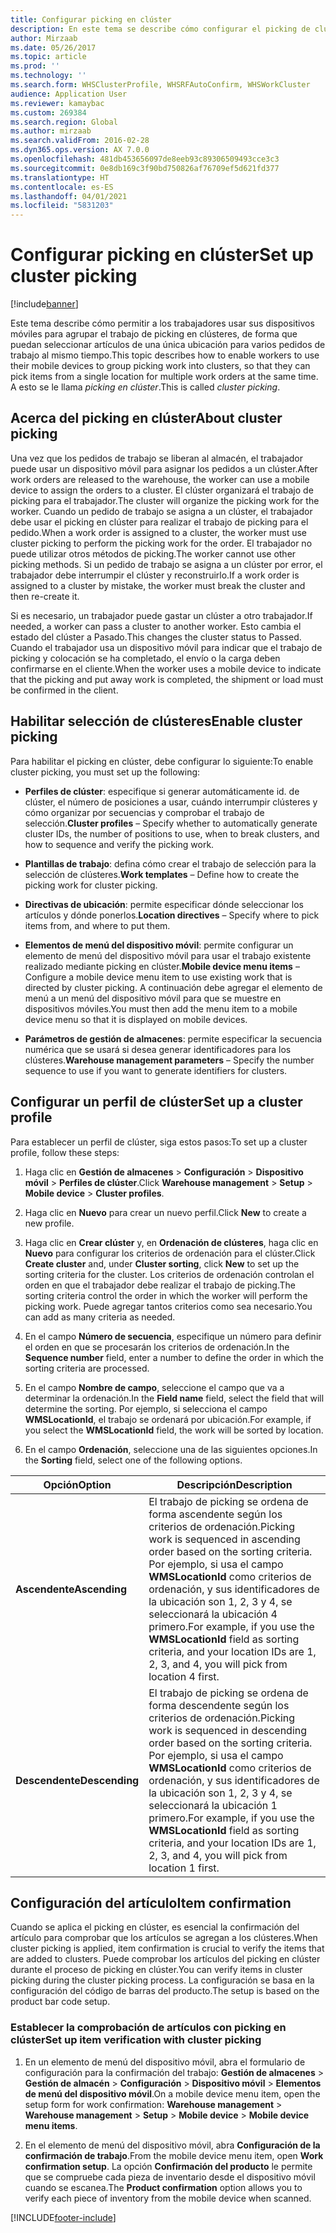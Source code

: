 ```yaml
---
title: Configurar picking en clúster
description: En este tema se describe cómo configurar el picking de clústeres y cómo aplicar la confirmación del artículo con el picking de clústeres.
author: Mirzaab
ms.date: 05/26/2017
ms.topic: article
ms.prod: ''
ms.technology: ''
ms.search.form: WHSClusterProfile, WHSRFAutoConfirm, WHSWorkCluster
audience: Application User
ms.reviewer: kamaybac
ms.custom: 269384
ms.search.region: Global
ms.author: mirzaab
ms.search.validFrom: 2016-02-28
ms.dyn365.ops.version: AX 7.0.0
ms.openlocfilehash: 481db453656097de8eeb93c89306509493cce3c3
ms.sourcegitcommit: 0e8db169c3f90bd750826af76709ef5d621fd377
ms.translationtype: HT
ms.contentlocale: es-ES
ms.lasthandoff: 04/01/2021
ms.locfileid: "5831203"
---
```

# <a name="set-up-cluster-picking"></a><span data-ttu-id="f401b-103">Configurar picking en clúster</span><span class="sxs-lookup"><span data-stu-id="f401b-103">Set up cluster picking</span></span>

[!include[banner](../includes/banner.md)]

<span data-ttu-id="f401b-104">Este tema describe cómo permitir a los trabajadores usar sus dispositivos móviles para agrupar el trabajo de picking en clústeres, de forma que puedan seleccionar artículos de una única ubicación para varios pedidos de trabajo al mismo tiempo.</span><span class="sxs-lookup"><span data-stu-id="f401b-104">This topic describes how to enable workers to use their mobile devices to group picking work into clusters, so that they can pick items from a single location for multiple work orders at the same time.</span></span> <span data-ttu-id="f401b-105">A esto se le llama *picking en clúster*.</span><span class="sxs-lookup"><span data-stu-id="f401b-105">This is called *cluster picking*.</span></span>

## <a name="about-cluster-picking"></a><span data-ttu-id="f401b-106">Acerca del picking en clúster</span><span class="sxs-lookup"><span data-stu-id="f401b-106">About cluster picking</span></span>

<span data-ttu-id="f401b-107">Una vez que los pedidos de trabajo se liberan al almacén, el trabajador puede usar un dispositivo móvil para asignar los pedidos a un clúster.</span><span class="sxs-lookup"><span data-stu-id="f401b-107">After work orders are released to the warehouse, the worker can use a mobile device to assign the orders to a cluster.</span></span> <span data-ttu-id="f401b-108">El clúster organizará el trabajo de picking para el trabajador.</span><span class="sxs-lookup"><span data-stu-id="f401b-108">The cluster will organize the picking work for the worker.</span></span> <span data-ttu-id="f401b-109">Cuando un pedido de trabajo se asigna a un clúster, el trabajador debe usar el picking en clúster para realizar el trabajo de picking para el pedido.</span><span class="sxs-lookup"><span data-stu-id="f401b-109">When a work order is assigned to a cluster, the worker must use cluster picking to perform the picking work for the order.</span></span> <span data-ttu-id="f401b-110">El trabajador no puede utilizar otros métodos de picking.</span><span class="sxs-lookup"><span data-stu-id="f401b-110">The worker cannot use other picking methods.</span></span> <span data-ttu-id="f401b-111">Si un pedido de trabajo se asigna a un clúster por error, el trabajador debe interrumpir el clúster y reconstruirlo.</span><span class="sxs-lookup"><span data-stu-id="f401b-111">If a work order is assigned to a cluster by mistake, the worker must break the cluster and then re-create it.</span></span>

<span data-ttu-id="f401b-112">Si es necesario, un trabajador puede gastar un clúster a otro trabajador.</span><span class="sxs-lookup"><span data-stu-id="f401b-112">If needed, a worker can pass a cluster to another worker.</span></span> <span data-ttu-id="f401b-113">Esto cambia el estado del clúster a Pasado.</span><span class="sxs-lookup"><span data-stu-id="f401b-113">This changes the cluster status to Passed.</span></span> <span data-ttu-id="f401b-114">Cuando el trabajador usa un dispositivo móvil para indicar que el trabajo de picking y colocación se ha completado, el envío o la carga deben confirmarse en el cliente.</span><span class="sxs-lookup"><span data-stu-id="f401b-114">When the worker uses a mobile device to indicate that the picking and put away work is completed, the shipment or load must be confirmed in the client.</span></span>

## <a name="enable-cluster-picking"></a><span data-ttu-id="f401b-115">Habilitar selección de clústeres</span><span class="sxs-lookup"><span data-stu-id="f401b-115">Enable cluster picking</span></span>

<span data-ttu-id="f401b-116">Para habilitar el picking en clúster, debe configurar lo siguiente:</span><span class="sxs-lookup"><span data-stu-id="f401b-116">To enable cluster picking, you must set up the following:</span></span>

- <span data-ttu-id="f401b-117">**Perfiles de clúster**: especifique si generar automáticamente id. de clúster, el número de posiciones a usar, cuándo interrumpir clústeres y cómo organizar por secuencias y comprobar el trabajo de selección.</span><span class="sxs-lookup"><span data-stu-id="f401b-117">**Cluster profiles** – Specify whether to automatically generate cluster   IDs, the number of positions to use, when to break clusters, and how to   sequence and verify the picking work.</span></span>

- <span data-ttu-id="f401b-118">**Plantillas de trabajo**: defina cómo crear el trabajo de selección para la selección de clústeres.</span><span class="sxs-lookup"><span data-stu-id="f401b-118">**Work templates** – Define how to create the picking work for cluster   picking.</span></span>

- <span data-ttu-id="f401b-119">**Directivas de ubicación**: permite especificar dónde seleccionar los artículos y dónde ponerlos.</span><span class="sxs-lookup"><span data-stu-id="f401b-119">**Location directives** – Specify where to pick items from, and where to put   them.</span></span>

- <span data-ttu-id="f401b-120">**Elementos de menú del dispositivo móvil**: permite configurar un elemento de menú del dispositivo móvil para usar el trabajo existente realizado mediante picking en clúster.</span><span class="sxs-lookup"><span data-stu-id="f401b-120">**Mobile device menu items** – Configure a mobile device menu item to use existing work that is directed by cluster picking.</span></span> <span data-ttu-id="f401b-121">A continuación debe agregar el elemento de menú a un menú del dispositivo móvil para que se muestre en dispositivos móviles.</span><span class="sxs-lookup"><span data-stu-id="f401b-121">You must then add the menu item to a mobile device menu so that it is displayed on mobile devices.</span></span>

- <span data-ttu-id="f401b-122">**Parámetros de gestión de almacenes**: permite especificar la secuencia numérica que se usará si desea generar identificadores para los clústeres.</span><span class="sxs-lookup"><span data-stu-id="f401b-122">**Warehouse management parameters** – Specify the number sequence to use if   you want to generate identifiers for clusters.</span></span>

## <a name="set-up-a-cluster-profile"></a><span data-ttu-id="f401b-123">Configurar un perfil de clúster</span><span class="sxs-lookup"><span data-stu-id="f401b-123">Set up a cluster profile</span></span>

<span data-ttu-id="f401b-124">Para establecer un perfil de clúster, siga estos pasos:</span><span class="sxs-lookup"><span data-stu-id="f401b-124">To set up a cluster profile, follow these steps:</span></span>

1. <span data-ttu-id="f401b-125">Haga clic en **Gestión de almacenes** \> **Configuración** \> **Dispositivo móvil** \> **Perfiles de clúster**.</span><span class="sxs-lookup"><span data-stu-id="f401b-125">Click **Warehouse management** \> **Setup** \> **Mobile device** \>  **Cluster profiles**.</span></span>

1. <span data-ttu-id="f401b-126">Haga clic en **Nuevo** para crear un nuevo perfil.</span><span class="sxs-lookup"><span data-stu-id="f401b-126">Click **New** to create a new profile.</span></span>

1. <span data-ttu-id="f401b-127">Haga clic en **Crear clúster** y, en **Ordenación de clústeres**, haga clic en **Nuevo** para configurar los criterios de ordenación para el clúster.</span><span class="sxs-lookup"><span data-stu-id="f401b-127">Click **Create cluster** and, under **Cluster sorting**, click **New** to set up the sorting criteria for the cluster.</span></span> <span data-ttu-id="f401b-128">Los criterios de ordenación controlan el orden en que el trabajador debe realizar el trabajo de picking.</span><span class="sxs-lookup"><span data-stu-id="f401b-128">The sorting criteria control the order in which the worker will perform the picking work.</span></span> <span data-ttu-id="f401b-129">Puede agregar tantos criterios como sea necesario.</span><span class="sxs-lookup"><span data-stu-id="f401b-129">You can add as many criteria as needed.</span></span>

1. <span data-ttu-id="f401b-130">En el campo **Número de secuencia**, especifique un número para definir el orden en que se procesarán los criterios de ordenación.</span><span class="sxs-lookup"><span data-stu-id="f401b-130">In the **Sequence number** field, enter a number to define the order in  which the sorting criteria are processed.</span></span>

1. <span data-ttu-id="f401b-131">En el campo **Nombre de campo**, seleccione el campo que va a determinar la ordenación.</span><span class="sxs-lookup"><span data-stu-id="f401b-131">In the **Field name** field, select the field that will determine the sorting.</span></span> <span data-ttu-id="f401b-132">Por ejemplo, si selecciona el campo **WMSLocationId**, el trabajo se ordenará por ubicación.</span><span class="sxs-lookup"><span data-stu-id="f401b-132">For example, if you select the **WMSLocationId** field, the work will be sorted by location.</span></span>

1. <span data-ttu-id="f401b-133">En el campo **Ordenación**, seleccione una de las siguientes opciones.</span><span class="sxs-lookup"><span data-stu-id="f401b-133">In the **Sorting** field, select one of the following options.</span></span>

| <span data-ttu-id="f401b-134">**Opción**</span><span class="sxs-lookup"><span data-stu-id="f401b-134">**Option**</span></span>     | <span data-ttu-id="f401b-135">**Descripción**</span><span class="sxs-lookup"><span data-stu-id="f401b-135">**Description**</span></span>                                                                                                                                                                                                                    |
|----------------|------------------------------------------------------------------------------------------------------------------------------------------------------------------------------------------------------------------------------------|
| <span data-ttu-id="f401b-136">**Ascendente**</span><span class="sxs-lookup"><span data-stu-id="f401b-136">**Ascending**</span></span>  | <span data-ttu-id="f401b-137">El trabajo de picking se ordena de forma ascendente según los criterios de ordenación.</span><span class="sxs-lookup"><span data-stu-id="f401b-137">Picking work is sequenced in ascending order based on the sorting criteria.</span></span> <span data-ttu-id="f401b-138">Por ejemplo, si usa el campo **WMSLocationId** como criterios de ordenación, y sus identificadores de la ubicación son 1, 2, 3 y 4, se seleccionará la ubicación 4 primero.</span><span class="sxs-lookup"><span data-stu-id="f401b-138">For example, if you use the **WMSLocationId** field as sorting criteria, and your location IDs are 1, 2, 3, and 4, you will pick from location 4 first.</span></span> |
| <span data-ttu-id="f401b-139">**Descendente**</span><span class="sxs-lookup"><span data-stu-id="f401b-139">**Descending**</span></span> | <span data-ttu-id="f401b-140">El trabajo de picking se ordena de forma descendente según los criterios de ordenación.</span><span class="sxs-lookup"><span data-stu-id="f401b-140">Picking work is sequenced in descending order based on the sorting criteria.</span></span> <span data-ttu-id="f401b-141">Por ejemplo, si usa el campo **WMSLocationId** como criterios de ordenación, y sus identificadores de la ubicación son 1, 2, 3 y 4, se seleccionará la ubicación 1 primero.</span><span class="sxs-lookup"><span data-stu-id="f401b-141">For example, if you use the **WMSLocationId** field as sorting criteria, and your location IDs are 1, 2, 3, and 4, you will pick from location 1 first.</span></span> |

## <a name="item-confirmation"></a><span data-ttu-id="f401b-142">Configuración del artículo</span><span class="sxs-lookup"><span data-stu-id="f401b-142">Item confirmation</span></span>

<span data-ttu-id="f401b-143">Cuando se aplica el picking en clúster, es esencial la confirmación del artículo para comprobar que los artículos se agregan a los clústeres.</span><span class="sxs-lookup"><span data-stu-id="f401b-143">When cluster picking is applied, item confirmation is crucial to verify the items that are added to clusters.</span></span> <span data-ttu-id="f401b-144">Puede comprobar los artículos del picking en clúster durante el proceso de picking en clúster.</span><span class="sxs-lookup"><span data-stu-id="f401b-144">You can verify items in cluster picking during the cluster picking process.</span></span> <span data-ttu-id="f401b-145">La configuración se basa en la configuración del código de barras del producto.</span><span class="sxs-lookup"><span data-stu-id="f401b-145">The setup is based on the product bar code setup.</span></span>

### <a name="set-up-item-verification-with-cluster-picking"></a><span data-ttu-id="f401b-146">Establecer la comprobación de artículos con picking en clúster</span><span class="sxs-lookup"><span data-stu-id="f401b-146">Set up item verification with cluster picking</span></span>

1. <span data-ttu-id="f401b-147">En un elemento de menú del dispositivo móvil, abra el formulario de configuración para la confirmación del trabajo: **Gestión de almacenes** \> **Gestión de almacén** \> **Configuración** \> **Dispositivo móvil** \> **Elementos de menú del dispositivo móvil**.</span><span class="sxs-lookup"><span data-stu-id="f401b-147">On a mobile device menu item, open the setup form for work confirmation:  **Warehouse management** \> **Warehouse management** \> **Setup** \>  **Mobile device** \> **Mobile device menu items**.</span></span>

1. <span data-ttu-id="f401b-148">En el elemento de menú del dispositivo móvil, abra **Configuración de la confirmación de trabajo**.</span><span class="sxs-lookup"><span data-stu-id="f401b-148">From the mobile device menu item, open **Work confirmation setup**.</span></span> <span data-ttu-id="f401b-149">La opción **Confirmación del producto** le permite que se compruebe cada pieza de inventario desde el dispositivo móvil cuando se escanea.</span><span class="sxs-lookup"><span data-stu-id="f401b-149">The **Product confirmation** option allows you to verify each piece of inventory from the mobile device when scanned.</span></span>


[!INCLUDE[footer-include](../../includes/footer-banner.md)]